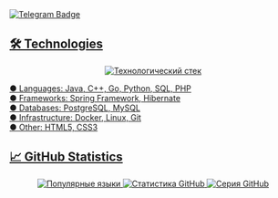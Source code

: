 <div id="badges">
  <a href="https://t.me/nxlak">
    <img src="https://shields.io/badge/telegram-blue?logo=telegram" alt="Telegram Badge"/>
</div>

## 🛠️ Technologies
<p align="center"> <img src="https://skillicons.dev/icons?i=java,cpp,go,python,php,spring,hibernate,postgres,mysql,html,css,git,docker,linux,github&theme=dark" alt="Технологический стек"/> </p> <div align="center"></div>
● Languages: Java, C++, Go, Python, SQL, PHP<br>
● Frameworks: Spring Framework, Hibernate<br>
● Databases: PostgreSQL, MySQL<br>
● Infrastructure: Docker, Linux, Git<br>
● Other: HTML5, CSS3<br>

## 📈 GitHub Statistics
<p align="center"> 
  <img src="https://github-readme-stats.vercel.app/api/top-langs/?username=nxlak&layout=compact&hide_border=true&title_color=007BFF&text_color=FFFFFF&bg_color=0d1117" alt="Популярные языки"/> 
  <img src="https://github-readme-stats.vercel.app/api?username=nxlak&show_icons=true&theme=transparent&hide_border=true&count_private=true&title_color=007BFF&text_color=FFFFFF&bg_color=0d1117" alt="Статистика GitHub"/> 
  <img src="https://github-readme-streak-stats.herokuapp.com/?user=nxlak&theme=dark&hide_border=true&stroke=007BFF&background=0d1117&ring=007BFF&fire=007BFF&currStreakNum=FFFFFF&sideNums=FFFFFF&currStreakLabel=FFFFFF&sideLabels=FFFFFF&dates=FFFFFF" alt="Серия GitHub"/>
</p>
